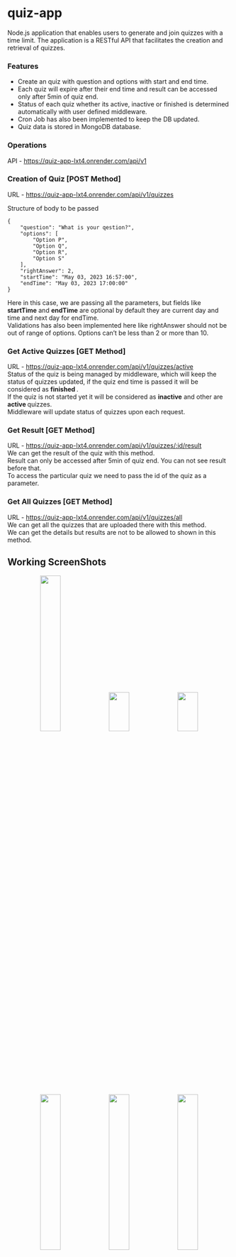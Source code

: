 # quiz-app

Node.js application that enables users to generate and join quizzes with a time limit. The application is a RESTful API that facilitates the creation and retrieval of quizzes.

### Features
<ul>
  <li> Create an quiz with question and options with start and end time. </li>
  <li> Each quiz will expire after their end time and result can be accessed only after 5min of quiz end. </li>
  <li> Status of each quiz whether its active, inactive or finished is determined automatically with user defined middleware. </li>
  <li> Cron Job has also been implemented to keep the DB updated. </li>
  <li> Quiz data is stored in MongoDB database. </li>
</ul>

### Operations
API - <a href="https://quiz-app-lxt4.onrender.com/api/v1"> https://quiz-app-lxt4.onrender.com/api/v1 </a>

### Creation of Quiz [POST Method]
URL - <a href="https://quiz-app-lxt4.onrender.com/api/v1/quizzes"> https://quiz-app-lxt4.onrender.com/api/v1/quizzes </a>

Structure of body to be passed
```
{
    "question": "What is your qestion?",
    "options": [
        "Option P",
        "Option Q",
        "Option R",
        "Option S"
    ],
    "rightAnswer": 2,
    "startTime": "May 03, 2023 16:57:00",
    "endTime": "May 03, 2023 17:00:00"
}
```

Here in this case, we are passing all the parameters, but fields like <b>startTime</b> and <b>endTime</b> are optional by default they are current day and time and next day for endTime. <br>
Validations has also been implemented here like rightAnswer should not be out of range of options. Options can’t be less than 2 or more than 10.
<br>

### Get Active Quizzes [GET Method]
URL - <a href="https://quiz-app-lxt4.onrender.com/api/v1/quizzes/active"> https://quiz-app-lxt4.onrender.com/api/v1/quizzes/active </a>
<br>
Status of the quiz is being managed by middleware, which will keep the status of quizzes updated, if the quiz end time is passed it will be considered as <b> finished </b>. <br>
If the quiz is not started yet it will be considered as <b>inactive</b> and other are <b> active </b> quizzes. <br>
Middleware will update status of quizzes upon each request. <br>


### Get Result [GET Method]
URL - <a href="https://quiz-app-lxt4.onrender.com/api/v1/quizzes/:id/result"> https://quiz-app-lxt4.onrender.com/api/v1/quizzes/:id/result </a>
<br>
We can get the result of the quiz with this method. <br>
Result can only be accessed after 5min of quiz end. You can not see result before that. <br>
To access the particular quiz we need to pass the id of the quiz as a parameter. <br>


### Get All Quizzes [GET Method]
URL - <a href="https://quiz-app-lxt4.onrender.com/api/v1/quizzes/all"> https://quiz-app-lxt4.onrender.com/api/v1/quizzes/all </a>
<br>
We can get all the quizzes that are uploaded there with this method. <br>
We can get the details but results are not to be allowed to shown in this method.


## Working ScreenShots

<center> 
  <div>
      <img src="https://user-images.githubusercontent.com/58907200/235933216-2643c942-a0fb-4b97-94c9-7ec55d9bcb28.png" width=30% height=30%>
      <img src="https://user-images.githubusercontent.com/58907200/235933235-7511be01-1100-476d-9676-2f51773b110a.png" width=30% height=15%>
      <img src="https://user-images.githubusercontent.com/58907200/235933767-4572fad9-c9e9-4ab4-b1dc-8ac77e658af3.png" width=30% height=15%> 
      <img src="https://user-images.githubusercontent.com/58907200/235934152-a3a84045-1c7b-4cd0-9504-919776a62251.png" width=30% height=30%>
      <img src="https://user-images.githubusercontent.com/58907200/235934427-f13d42ec-df89-4721-96c5-6a2a48f1d670.png" width=30% height=30%> 
      <img src="https://user-images.githubusercontent.com/58907200/235934923-0d906327-1a65-4e9b-ab74-b1fb0f7547dd.png" width=30% height=30%> 
  </div>

</center>


